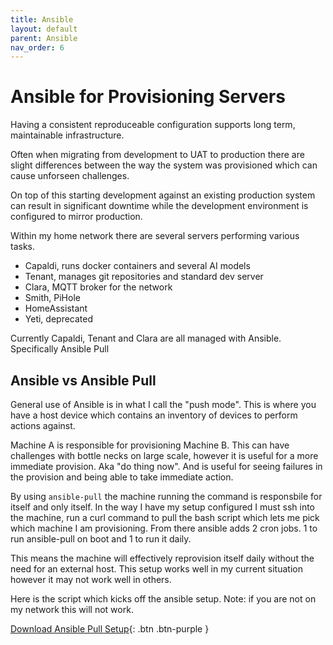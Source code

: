 ```yaml
---
title: Ansible
layout: default
parent: Ansible
nav_order: 6
---
```


# Ansible for Provisioning Servers

Having a consistent reproduceable configuration supports long term, maintainable infrastructure.

Often when migrating from development to UAT to production there are slight differences between the way the system was provisioned which can cause unforseen challenges.

On top of this starting development against an existing production system can result in significant downtime while the development environment is configured to mirror production.

Within my home network there are several servers performing various tasks.

- Capaldi, runs docker containers and several AI models
- Tenant, manages git repositories and standard dev server
- Clara, MQTT broker for the network
- Smith, PiHole
- HomeAssistant
- Yeti, deprecated

Currently Capaldi, Tenant and Clara are all managed with Ansible. Specifically Ansible Pull

## Ansible vs Ansible Pull

General use of Ansible is in what I call the "push mode". This is where you have a host device which contains an inventory of devices to perform actions against.

Machine A is responsible for provisioning Machine B. This can have challenges with bottle necks on large scale, however it is useful for a more immediate provision. Aka "do thing now". And is useful for seeing failures in the provision and being able to take immediate action.

By using `ansible-pull` the machine running the command is responsbile for itself and only itself. In the way I have my setup configured I must ssh into the machine, run a curl command to pull the bash script which lets me pick which machine I am provisioning. From there ansible adds 2 cron jobs. 1 to run ansible-pull on boot and 1 to run it daily.

This means the machine will effectively reprovision itself daily without the need for an external host. This setup works well in my current situation however it may not work well in others. 

Here is the script which kicks off the ansible setup. Note: if you are not on my network this will not work.

[Download Ansible Pull Setup](resources/ansible.sh){: .btn .btn-purple }

